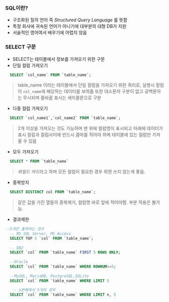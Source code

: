 ### SQL이란?

- 구조화된 질의 언어 즉 *Structured Query Language* 를 뜻함
- 특정 회사에 귀속된 언어가 아니기에 대부분의 대형 DB가 지원
- 서술적인 영어여서 배우기에 어렵지 않음


### SELECT 구문

 - SELECT는 테이블에서 정보를 가져오기 위한 구문
 - 단일 컬럼 가져오기
```sql
  SELECT `col_name` FROM `table_name`;
```
>table_name 이라는 테이블에서 단일 컬럼을 가져오기 위한 쿼리로, 실행시 칼럼이 `col_name`에 해당하는 데이터를 보여줌
>또한 대소문자 구분이 없고 공백문자는 무시되며 줄바꿈 표시는 세미콜론으로 구분

- 다중 컬럼 가져오기

```sql
  SELECT `col_name1`,`col_name2` FROM `table_name`;
```
>2개 이상을 가져오는 것도 가능하며 맨 위에 컬럼명이 표시되고 아래에 데이터가 표시
>컬럼과 컬럼사이에 반드시 콤마를 적어야 하며 테이블에 있는 컬럼만 가져올 수 있음

- 모두 가져오기 

```sql
  SELECT * FROM `table_name`
```
>*와일드 카드*라고 하며 모든 컬럼이 필요한 경우 외엔 쓰지 않는게 좋음.

- 중복방지

```sql
  SELECT DISTINCT col FROM `table_name`;
```
>같은 값을 가진 열들의 중복제거, 컬럼명 바로 앞에 적어야함.
>부분 적용은 불가능.

- 결과제한

```sql
--5개만 출력하는 경우
  -- MS SQL Server, MS Access
  SELECT TOP 5 `col` FROM `table_name`;
  
  -- DB2
  SELECT `col` FROM `table_name` FIRST 5 ROWS ONLY;
  
  --Oracle
  SELECT `col` FROM `table_name` WHERE ROWNUM<=5;
  
  --MySQL, MariaDB, PostgreSQL,SQLite
  SELECT `col` FROM `table_name` WHERE LIMIT 5
  
   -- n번째에서 5개의 경우
  SELECT `col` FROM `table_name` WHERE LIMIT n, 5
```
